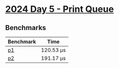 # [2024 Day 5 - Print Queue](https://adventofcode.com/2024/day/5)

## Benchmarks

<!-- BEGIN benches -->
| Benchmark              | Time       |
| ---------------------- | ---------- |
| [p1](./src/lib.rs#L8)  | 120.53 µs |
| [p2](./src/lib.rs#L67) | 191.17 µs |
<!-- END benches -->
<!-- BEGIN other_benches -->

<!-- END other_benches -->